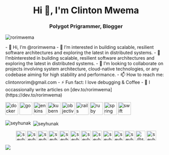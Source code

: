 <h1 align="center">Hi 👋, I'm Clinton Mwema</h1>
<h3 align="center">Polygot Prigrammer, Blogger</h3>

<p align="left">
    <img
        src="![](https://hit.yhype.me/github/profile?user_id=168989947)"
        alt="rorimwema"
    />
</p>
- 👋 Hi, I’m @rorimwema 
- 👀 I’m interested in building scalable, resilient software architectures and exploring the latest in distributed systems. 
- 🌱 I’mbinterested in building scalable, resilient software architectures and exploring the latest in distributed systems. 
- 💞️ I’m looking to collaborate on projects involving system architecture, cloud-native technologies, or any codebase aiming for high stability and performance. 
- 📫 How to reach me: clintonrorim@gmail.com
- ⚡ Fun fact: I love debugging & Coffee 
- 📝 I occassionally write articles on [dev.to/rorimwema](https://dev.to/rorimwema) 
<!-- BLOG-POST-LIST:START -->

<!-- BLOG-POST-LIST:END -->

<p align="left">
    <img
        src="https://devicons.github.io/devicon/devicon.git/icons/docker/docker-original-wordmark.svg"
        alt="docker"
        width="40"
        height="40"
    />
    <img
        src="https://devicons.github.io/devicon/devicon.git/icons/go/go-original.svg"
        alt="go"
        width="40"
        height="40"
    />
    <img
        src="https://www.vectorlogo.zone/logos/jenkins/jenkins-icon.svg"
        alt="jenkins"
        width="40"
        height="40"
    />
    <img
        src="https://www.vectorlogo.zone/logos/kubernetes/kubernetes-icon.svg"
        alt="kubernetes"
        width="40"
        height="40"
    />
    <img
        src="https://www.vectorlogo.zone/logos/apple_objectivec/apple_objectivec-icon.svg"
        alt="objectivec"
        width="40"
        height="40"
    />
    <img
        src="https://devicons.github.io/devicon/devicon.git/icons/rails/rails-original-wordmark.svg"
        alt="rails"
        width="40"
        height="40"
    />
    <img
        src="https://devicons.github.io/devicon/devicon.git/icons/ruby/ruby-original-wordmark.svg"
        alt="ruby"
        width="40"
        height="40"
    />
    <img
        src="https://www.vectorlogo.zone/logos/springio/springio-icon.svg"
        alt="spring"
        width="40"
        height="40"
    />
    <img
        src="https://devicons.github.io/devicon/devicon.git/icons/swift/swift-original-wordmark.svg"
        alt="swift"
        width="40"
        height="40"
    />
</p>
<p>
    <img
        align="left"
        src="https://github-readme-stats.vercel.app/api/top-langs/?username=seyhunak&layout=compact&hide=html"
        alt="seyhunak"
    />
</p>

<p>
    &nbsp;<img
        align="center"
        src="https://github-readme-stats.vercel.app/api?username=seyhunak&show_icons=true"
        alt="seyhunak"
    />
</p>

<p align="center">
    <a href="https://codepen.io/seyhunak" target="blank"
        ><img
            align="center"
            src="https://cdn.jsdelivr.net/npm/simple-icons@3.0.1/icons/codepen.svg"
            alt="seyhunak"
            height="30"
            width="30"
    /></a>
    <a href="https://dev.to/seyhunak" target="blank"
        ><img
            align="center"
            src="https://cdn.jsdelivr.net/npm/simple-icons@3.0.1/icons/dev-dot-to.svg"
            alt="seyhunak"
            height="30"
            width="30"
    /></a>
    <a href="https://twitter.com/seyhunak" target="blank"
        ><img
            align="center"
            src="https://cdn.jsdelivr.net/npm/simple-icons@3.0.1/icons/twitter.svg"
            alt="seyhunak"
            height="30"
            width="30"
    /></a>
    <a href="https://linkedin.com/in/seyhunak" target="blank"
        ><img
            align="center"
            src="https://cdn.jsdelivr.net/npm/simple-icons@3.0.1/icons/linkedin.svg"
            alt="seyhunak"
            height="30"
            width="30"
    /></a>
    <a href="https://stackoverflow.com/users/seyhunak" target="blank"
        ><img
            align="center"
            src="https://cdn.jsdelivr.net/npm/simple-icons@3.0.1/icons/stackoverflow.svg"
            alt="seyhunak"
            height="30"
            width="30"
    /></a>
    <a href="https://codesandbox.com/seyhunak" target="blank"
        ><img
            align="center"
            src="https://cdn.jsdelivr.net/npm/simple-icons@3.0.1/icons/codesandbox.svg"
            alt="seyhunak"
            height="30"
            width="30"
    /></a>
    <a href="https://kaggle.com/seyhunak" target="blank"
        ><img
            align="center"
            src="https://cdn.jsdelivr.net/npm/simple-icons@3.0.1/icons/kaggle.svg"
            alt="seyhunak"
            height="30"
            width="30"
    /></a>
    <a href="https://fb.com/seyhunak" target="blank"
        ><img
            align="center"
            src="https://cdn.jsdelivr.net/npm/simple-icons@3.0.1/icons/facebook.svg"
            alt="seyhunak"
            height="30"
            width="30"
    /></a>
    <a href="https://instagram.com/seyhunak" target="blank"
        ><img
            align="center"
            src="https://cdn.jsdelivr.net/npm/simple-icons@3.0.1/icons/instagram.svg"
            alt="seyhunak"
            height="30"
            width="30"
    /></a>
    <a href="https://dribbble.com/seyhunak" target="blank"
        ><img
            align="center"
            src="https://cdn.jsdelivr.net/npm/simple-icons@3.0.1/icons/dribbble.svg"
            alt="seyhunak"
            height="30"
            width="30"
    /></a>
    <a href="https://www.behance.net/seyhunak" target="blank"
        ><img
            align="center"
            src="https://cdn.jsdelivr.net/npm/simple-icons@3.0.1/icons/behance.svg"
            alt="seyhunak"
            height="30"
            width="30"
    /></a>
    <a href="https://medium.com/@seyhunak" target="blank"
        ><img
            align="center"
            src="https://cdn.jsdelivr.net/npm/simple-icons@3.0.1/icons/medium.svg"
            alt="@seyhunak"
            height="30"
            width="30"
    /></a>
    <a href="https://www.youtube.com/c/seyhunak" target="blank"
        ><img
            align="center"
            src="https://cdn.jsdelivr.net/npm/simple-icons@3.0.1/icons/youtube.svg"
            alt="seyhunak"
            height="30"
            width="30"
    /></a>
</p>

<!---
rorimwema/rorimwema is a ✨ special ✨ repository because its `README.md` (this file) appears on your GitHub profile.
You can click the Preview link to take a look at your changes.
--->
![](https://hit.yhype.me/github/profile?user_id=168989947)

